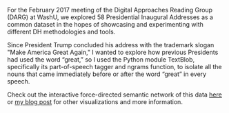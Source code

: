 For the February 2017 meeting of the Digital Approaches Reading Group (DARG) at WashU, we explored 58 Presidential Inaugural Addresses as a common dataset in the hopes of showcasing and experimenting with different DH methodologies and tools.

Since President Trump concluded his address with the trademark slogan "Make America Great Again," I wanted to explore how previous Presidents had used the word “great,” so I used the Python module TextBlob, specifically its part-of-speech tagger and ngrams function, to isolate all the nouns that came immediately before or after the word “great” in every speech.

Check out the interactive force-directed semantic network of this data [here](http://melaniewalsh.org/network/index.html) or [my blog post](http://melaniewalsh.org/presidents_great_things/) for other visualizations and more information.
